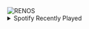 <div align="justify">
<picture>
    <source media="(prefers-color-scheme: dark)" srcset="https://i.ibb.co/DCmkxNd/output-gif.gif">
    <source media="(prefers-color-scheme: light)" srcset="https://i.ibb.co/DCmkxNd/output-gif.gif">
    <img alt="RENOS" src="https://i.ibb.co/DCmkxNd/output-gif.gif">
</picture>
<details>
<summary>Spotify Recently Played</summary>
<img src="https://spotify-recently-played-readme.vercel.app/api?user=31d6d6zerc5ct6kck32na2ozsqf4&unique=1&width=400" alt="Spotify" />
</details>
</div>

<!-- Image deletion URL: https://ibb.co/swcQ0h7/6bad5cdc9d33a302a007f7344c34617a -->